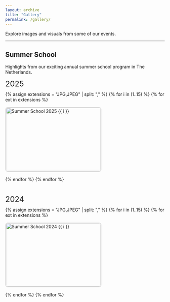 ```yaml
---
layout: archive
title: "Gallery"
permalink: /gallery/
---
```


Explore images and visuals from some of our events.

<style>
  .gallery-section {
    margin-bottom: 40px;
  }
  .gallery-title {
    font-size: 24px;
    margin-bottom: 10px;
  }
  .gallery-images {
    display: flex;
    flex-wrap: wrap;
    gap: 15px;
  }
  .gallery-images img {
    width: 300px;
    height: 200px;
    object-fit: cover;
    border-radius: 8px;
    border: 2px solid #ddd;
    transition: transform 0.3s;
  }
  .gallery-images img:hover {
    transform: scale(1.05);
    border-color: #007bff;
  }
</style>

---

## Summer School
Highlights from our exciting annual summer school program in The Netherlands.

<div class="gallery-section">
  <div class="gallery-title">2025</div>
  <div class="gallery-images">
    {% assign extensions = "JPG,JPEG" | split: "," %}
    {% for i in (1..15) %}
      {% for ext in extensions %}
        <img src="/images/holland/2025_netherlands{{ i }}.{{ ext }}" alt="Summer School 2025 {{ i }}" onerror="this.style.display='none';">
      {% endfor %}
    {% endfor %}
  </div>
</div>

<div class="gallery-section">
  <div class="gallery-title">2024</div>
  <div class="gallery-images">
    {% assign extensions = "JPG,JPEG" | split: "," %}
    {% for i in (1..15) %}
      {% for ext in extensions %}
        <img src="/images/holland/2024_netherlands{{ i }}.{{ ext }}" alt="Summer School 2024 {{ i }}" onerror="this.style.display='none';">
      {% endfor %}
    {% endfor %}
  </div>
</div>
